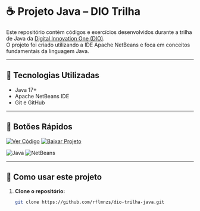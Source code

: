 # ☕ Projeto Java – DIO Trilha

Este repositório contém códigos e exercícios desenvolvidos durante a trilha de Java da [Digital Innovation One (DIO)](https://www.dio.me/).  
O projeto foi criado utilizando a IDE Apache NetBeans e foca em conceitos fundamentais da linguagem Java.

---

## 📌 Tecnologias Utilizadas

- Java 17+
- Apache NetBeans IDE
- Git e GitHub

---

## 🚀 Botões Rápidos

[![Ver Código](https://img.shields.io/badge/🔍%20Ver%20Código-24292F?style=for-the-badge&logo=github)](https://github.com/rflmnzs/dio-trilha-java)
[![Baixar Projeto](https://img.shields.io/badge/📥%20Baixar%20Projeto-4CAF50?style=for-the-badge&logo=github)](https://github.com/rflmnzs/dio-trilha-java/archive/refs/heads/main.zip)

![Java](https://img.shields.io/badge/☕%20Feito%20em-Java-red?style=for-the-badge&logo=java)
![NetBeans](https://img.shields.io/badge/Criado%20no-NetBeans-blue?style=for-the-badge&logo=apache-netbeans-ide)

---

## 📁 Como usar este projeto

1. **Clone o repositório:**
   ```bash
   git clone https://github.com/rflmnzs/dio-trilha-java.git

